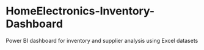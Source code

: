 # HomeElectronics-Inventory-Dashboard
Power BI dashboard for inventory and supplier analysis using Excel datasets
